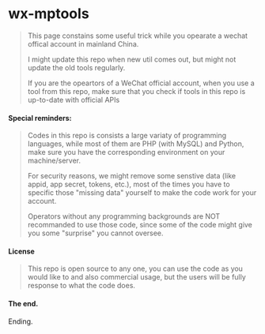 # wx-mptools

>  This page constains some useful trick while you opearate a wechat offical account in mainland China.
>
> I might update this repo when new util comes out, but might not update the old tools regularly.
>
> If you are the opeartors of a WeChat official account, when you use a tool from this repo, make sure that you check if tools in this repo is up-to-date with official APIs

#### Special reminders:

> Codes in this repo is consists a large variaty of programming languages, while most of them are PHP (with MySQL) and Python, make sure you have the corresponding environment on your machine/server.
>
> For security reasons, we might remove some senstive data (like appid, app secret, tokens, etc.), most of the times you have to specific those "missing data" yourself to make the code work for your account.
>
> Operators without any programming backgrounds are NOT recommanded to use those code, since some of the code might give you some "surprise" you cannot oversee.

#### License

> This repo is open source to any one, you can use the code as you would like to and also commercial usage, but the users will be fully response to what the code does.

#### The end.

Ending.